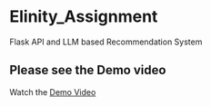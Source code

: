 # Elinity_Assignment
Flask API and LLM based Recommendation System


## Please see the Demo video 
Watch the [Demo Video]([https://www.youtube.com/watch?v=YOUR_VIDEO_ID](https://youtu.be/OjKQF2fnEEg?si=F7tBpD3kbeOJbXJ5))

